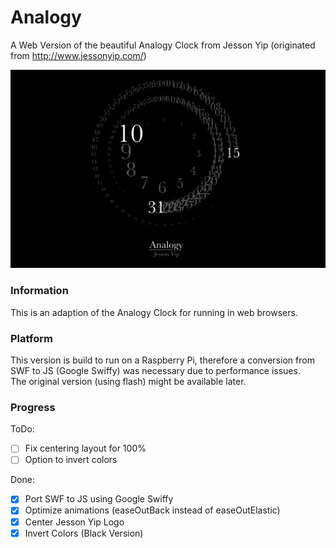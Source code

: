 # Analogy

A Web Version of the beautiful Analogy Clock from Jesson Yip (originated from http://www.jessonyip.com/)

![Analogy Web](img/preview.png)

### Information

This is an adaption of the Analogy Clock for running in web browsers.

### Platform

This version is build to run on a Raspberry Pi, therefore a conversion from SWF to JS (Google Swiffy) was necessary due to performance issues.
<br>The original version (using flash) might be available later.

### Progress

ToDo:

- [ ] Fix centering layout for 100%
- [ ] Option to invert colors

Done:

- [x] Port SWF to JS using Google Swiffy
- [x] Optimize animations (easeOutBack instead of easeOutElastic)
- [x] Center Jesson Yip Logo
- [x] Invert Colors (Black Version)